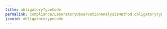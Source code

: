 ```yaml
---
title: obligatoryTypeCode
permalink: compliance/LaboratoryObservationAnalysisMethod.obligatoryTypeCode.html
jsonid: obligatorytypecode
---
```

